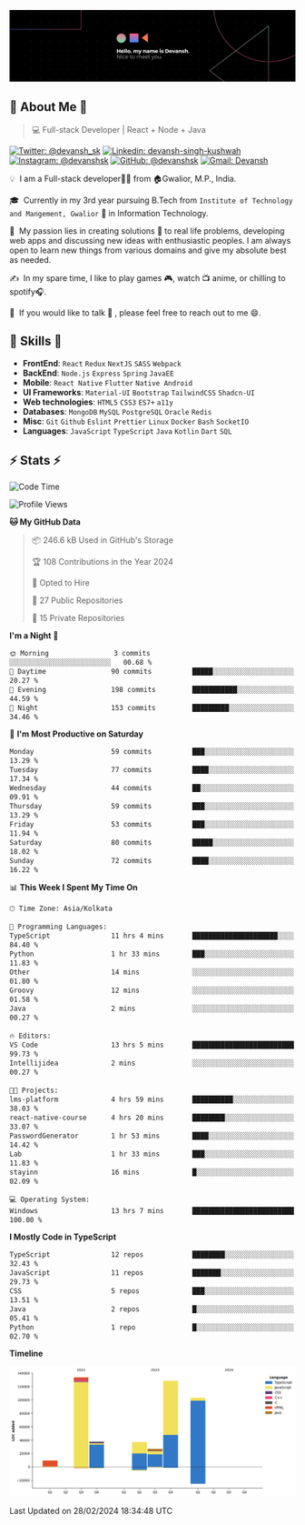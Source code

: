 ![Banner](./Devansh%20Singh%20Banner.png)

## 👋 About Me 👋

> 💻 Full-stack Developer | React + Node + Java

[![Twitter: @devansh_sk](https://img.shields.io/twitter/follow/devansh_sk?style=social)](https://twitter.com/devansh_sk)
[![Linkedin: devansh-singh-kushwah](https://img.shields.io/badge/-Devansh%20Singh%20Kushwah-blue?style=flat-square&logo=Linkedin&logoColor=white&link=https://www.linkedin.com/in/devanshsk/)](https://www.linkedin.com/in/devanshsk/)
[![Instagram: @devanshsk](https://img.shields.io/badge/-devanshsk-E4405F?style=flat-square&logo=instagram&logoColor=white)](https://instagram.com/devanshsk)
[![GitHub: @devanshsk](https://img.shields.io/github/followers/devanshsk?label=follow&style=social)](https://github.com/devanshsk)
[![Gmail: Devansh](https://img.shields.io/badge/Gmail-D14836?style=flat-square&logo=gmail&logoColor=white)](mailto:work.devanshsk@gmail.com)

💡 &nbsp;I am a Full-stack developer🧑‍💻 from 🏠Gwalior, M.P., India.

🎓 &nbsp;Currently in my 3rd year pursuing B.Tech from `Institute of Technology and Mangement, Gwalior` 🏫 in Information Technology.

🌱 &nbsp;My passion lies in creating solutions 🚩 to real life problems, developing web apps and discussing new ideas with enthusiastic peoples.
I am always open to learn new things from various domains and give my absolute best as needed.

✍️ &nbsp;In my spare time, I like to play games 🎮, watch 📺 anime, or chilling to spotify🎧.

💬 &nbsp;If you would like to talk 👋 , please feel free to reach out to me 😄.

##  🎉 Skills  🎉
- **FrontEnd**: `React` `Redux` `NextJS` `SASS` `Webpack`
- **BackEnd**: `Node.js` `Express` `Spring` `JavaEE`
- **Mobile**: `React Native` `Flutter` `Native Android`
- **UI Frameworks**: `Material-UI` `Bootstrap` `TailwindCSS` `Shadcn-UI`
- **Web technologies**: `HTML5` `CSS3` `ES7+` `a11y`
- **Databases**: `MongoDB` `MySQL` `PostgreSQL` `Oracle` `Redis`
- **Misc**: `Git` `Github` `Eslint` `Prettier` `Linux` `Docker` `Bash` `SocketIO`
- **Languages**: `JavaScript` `TypeScript` `Java` `Kotlin` `Dart` `SQL`

## ⚡ Stats ⚡
<!--START_SECTION:waka-->
![Code Time](http://img.shields.io/badge/Code%20Time-102%20hrs%208%20mins-blue)

![Profile Views](http://img.shields.io/badge/Profile%20Views-0-blue)

**🐱 My GitHub Data** 

> 📦 246.6 kB Used in GitHub's Storage 
 > 
> 🏆 108 Contributions in the Year 2024
 > 
> 💼 Opted to Hire
 > 
> 📜 27 Public Repositories 
 > 
> 🔑 15 Private Repositories 
 > 
**I'm a Night 🦉** 

```text
🌞 Morning                3 commits           ░░░░░░░░░░░░░░░░░░░░░░░░░   00.68 % 
🌆 Daytime                90 commits          █████░░░░░░░░░░░░░░░░░░░░   20.27 % 
🌃 Evening                198 commits         ███████████░░░░░░░░░░░░░░   44.59 % 
🌙 Night                  153 commits         █████████░░░░░░░░░░░░░░░░   34.46 % 
```
📅 **I'm Most Productive on Saturday** 

```text
Monday                   59 commits          ███░░░░░░░░░░░░░░░░░░░░░░   13.29 % 
Tuesday                  77 commits          ████░░░░░░░░░░░░░░░░░░░░░   17.34 % 
Wednesday                44 commits          ██░░░░░░░░░░░░░░░░░░░░░░░   09.91 % 
Thursday                 59 commits          ███░░░░░░░░░░░░░░░░░░░░░░   13.29 % 
Friday                   53 commits          ███░░░░░░░░░░░░░░░░░░░░░░   11.94 % 
Saturday                 80 commits          █████░░░░░░░░░░░░░░░░░░░░   18.02 % 
Sunday                   72 commits          ████░░░░░░░░░░░░░░░░░░░░░   16.22 % 
```


📊 **This Week I Spent My Time On** 

```text
🕑︎ Time Zone: Asia/Kolkata

💬 Programming Languages: 
TypeScript               11 hrs 4 mins       █████████████████████░░░░   84.40 % 
Python                   1 hr 33 mins        ███░░░░░░░░░░░░░░░░░░░░░░   11.83 % 
Other                    14 mins             ░░░░░░░░░░░░░░░░░░░░░░░░░   01.80 % 
Groovy                   12 mins             ░░░░░░░░░░░░░░░░░░░░░░░░░   01.58 % 
Java                     2 mins              ░░░░░░░░░░░░░░░░░░░░░░░░░   00.27 % 

🔥 Editors: 
VS Code                  13 hrs 5 mins       █████████████████████████   99.73 % 
Intellijidea             2 mins              ░░░░░░░░░░░░░░░░░░░░░░░░░   00.27 % 

🐱‍💻 Projects: 
lms-platform             4 hrs 59 mins       ██████████░░░░░░░░░░░░░░░   38.03 % 
react-native-course      4 hrs 20 mins       ████████░░░░░░░░░░░░░░░░░   33.07 % 
PasswordGenerator        1 hr 53 mins        ████░░░░░░░░░░░░░░░░░░░░░   14.42 % 
Lab                      1 hr 33 mins        ███░░░░░░░░░░░░░░░░░░░░░░   11.83 % 
stayinn                  16 mins             █░░░░░░░░░░░░░░░░░░░░░░░░   02.09 % 

💻 Operating System: 
Windows                  13 hrs 7 mins       █████████████████████████   100.00 % 
```

**I Mostly Code in TypeScript** 

```text
TypeScript               12 repos            ████████░░░░░░░░░░░░░░░░░   32.43 % 
JavaScript               11 repos            ███████░░░░░░░░░░░░░░░░░░   29.73 % 
CSS                      5 repos             ███░░░░░░░░░░░░░░░░░░░░░░   13.51 % 
Java                     2 repos             █░░░░░░░░░░░░░░░░░░░░░░░░   05.41 % 
Python                   1 repo              █░░░░░░░░░░░░░░░░░░░░░░░░   02.70 % 
```



**Timeline**

![Lines of Code chart](https://raw.githubusercontent.com/DevanshSK/DevanshSK/main/assets/bar_graph.png)


 Last Updated on 28/02/2024 18:34:48 UTC
<!--END_SECTION:waka-->
